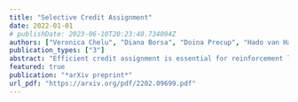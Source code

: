 ```yaml
---
title: "Selective Credit Assignment"
date: 2022-01-01
# publishDate: 2023-06-10T20:23:40.734094Z
authors: ["Veronica Chelu", "Diana Borsa", "Doina Precup", "Hado van Hasselt"]
publication_types: ["3"]
abstract: "Efficient credit assignment is essential for reinforcement learning algorithms in both prediction and control settings. We describe a unified view on temporal-difference algorithms for selective credit assignment. These selective algorithms apply weightings to quantify the contribution of learning updates. We present insights into applying weightings to value-based learning and planning algorithms, and describe their role in mediating the backward credit distribution in prediction and control. Within this space, we identify some existing online learning algorithms that can assign credit selectively as special cases, as well as add new algorithms that assign credit backward in time counterfactually, allowing credit to be assigned off-trajectory and off-policy."
featured: true
publication: "*arXiv preprint*"
url_pdf: "https://arxiv.org/pdf/2202.09699.pdf"
---
```


